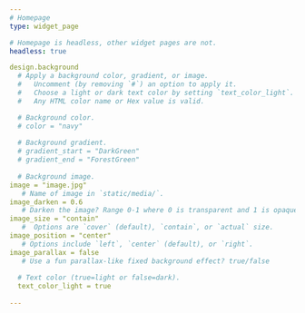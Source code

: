 ```yaml
---
# Homepage
type: widget_page

# Homepage is headless, other widget pages are not.
headless: true

design.background
  # Apply a background color, gradient, or image.
  #   Uncomment (by removing `#`) an option to apply it.
  #   Choose a light or dark text color by setting `text_color_light`.
  #   Any HTML color name or Hex value is valid.

  # Background color.
  # color = "navy"
  
  # Background gradient.
  # gradient_start = "DarkGreen"
  # gradient_end = "ForestGreen"
  
  # Background image.
image = "image.jpg"  
   # Name of image in `static/media/`.
image_darken = 0.6  
   # Darken the image? Range 0-1 where 0 is transparent and 1 is opaque.
image_size = "contain"  
   #  Options are `cover` (default), `contain`, or `actual` size.
image_position = "center"  
   # Options include `left`, `center` (default), or `right`.
image_parallax = false  
   # Use a fun parallax-like fixed background effect? true/false
  
  # Text color (true=light or false=dark).
  text_color_light = true
    
---
```

